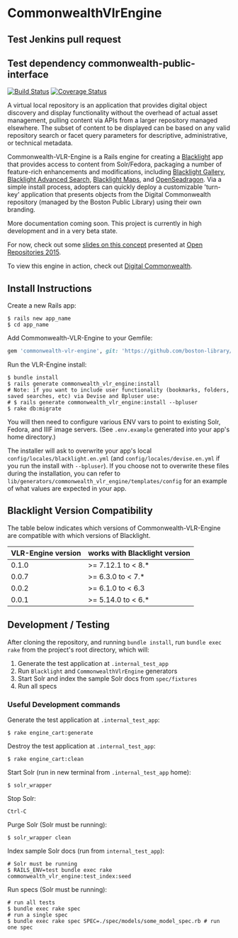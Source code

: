 # CommonwealthVlrEngine

## Test Jenkins pull request
## Test dependency commonwealth-public-interface

[![Build Status](https://travis-ci.com/boston-library/commonwealth-vlr-engine.svg?branch=master)](https://travis-ci.com/boston-library/commonwealth-vlr-engine) [![Coverage Status](https://coveralls.io/repos/boston-library/commonwealth-vlr-engine/badge.svg?branch=master&service=github)](https://coveralls.io/github/boston-library/commonwealth-vlr-engine?branch=master)

A virtual local repository is an application that provides digital object discovery and display functionality without the overhead of actual asset management, pulling content via APIs from a larger repository managed elsewhere. The subset of content to be displayed can be based on any valid repository search or facet query parameters for descriptive, administrative, or technical metadata.

Commonwealth-VLR-Engine is a Rails engine for creating a [Blacklight](https://github.com/projectblacklight/blacklight) app that provides access to content from Solr/Fedora, packaging a number of feature-rich enhancements and modifications, including [Blacklight Gallery](https://github.com/projectblacklight/blacklight-gallery), [Blacklight Advanced Search](https://github.com/projectblacklight/blacklight_advanced_search), [Blacklight Maps](https://github.com/projectblacklight/blacklight-maps), and [OpenSeadragon](https://github.com/IIIF/openseadragon-rails). Via a simple install process, adopters can quickly deploy a customizable 'turn-key' application that presents objects from the Digital Commonwealth repository (managed by the Boston Public Library) using their own branding.

More documentation coming soon. This project is currently in high development and in a very beta state.

For now, check out some [slides on this concept](https://goo.gl/GysxNK) presented at [Open Repositories 2015](https://www.conftool.com/or2015/index.php?page=browseSessions&form_session=49).

To view this engine in action, check out [Digital Commonwealth](https://digitalcommonwealth.org).

## Install Instructions
Create a new Rails app:
```
$ rails new app_name
$ cd app_name
```
Add Commonwealth-VLR-Engine to your Gemfile:
```ruby
gem 'commonwealth-vlr-engine', git: 'https://github.com/boston-library/commonwealth-vlr-engine'
```
Run the VLR-Engine install:
```
$ bundle install
$ rails generate commonwealth_vlr_engine:install
# Note: if you want to include user functionality (bookmarks, folders, saved searches, etc) via Devise and Bpluser use:
# $ rails generate commonwealth_vlr_engine:install --bpluser
$ rake db:migrate
```
You will then need to configure various ENV vars to point to existing Solr, Fedora, and IIIF image servers.
(See `.env.example` generated into your app's home directory.)

The installer will ask to overwrite your app's local `config/locales/blacklight.en.yml` (and `config/locales/devise.en.yml` if you run the install with `--bpluser`).
If you choose not to overwrite these files during the installation, you can refer to `lib/generators/commonwealth_vlr_engine/templates/config` for an example of what values are expected in your app.

## Blacklight Version Compatibility
The table below indicates which versions of Commonwealth-VLR-Engine are compatible with which versions of Blacklight.

VLR-Engine version | works with Blacklight version
----------------------- | ---------------------
0.1.0 | >= 7.12.1 to < 8.*
0.0.7 | >= 6.3.0 to < 7.*
0.0.2 | >= 6.1.0 to < 6.3
0.0.1 | >= 5.14.0 to < 6.*

## Development / Testing

After cloning the repository, and running `bundle install`, run `bundle exec rake` from the project's root directory, which will:
1. Generate the test application at `.internal_test_app`
2. Run `Blacklight` and `CommonwealthVlrEngine` generators
3. Start Solr and index the sample Solr docs from `spec/fixtures`
4. Run all specs

### Useful Development commands

Generate the test application at `.internal_test_app`:
```
$ rake engine_cart:generate
```

Destroy the test application at `.internal_test_app`:
```
$ rake engine_cart:clean
```
Start Solr (run in new terminal from `.internal_test_app` home):
```
$ solr_wrapper
```
Stop Solr:
```
Ctrl-C
```
Purge Solr (Solr must be running):
```
$ solr_wrapper clean
```
Index sample Solr docs (run from `internal_test_app`):
```
# Solr must be running
$ RAILS_ENV=test bundle exec rake commonwealth_vlr_engine:test_index:seed
```
Run specs (Solr must be running):
```
# run all tests
$ bundle exec rake spec
# run a single spec
$ bundle exec rake spec SPEC=./spec/models/some_model_spec.rb # run one spec
```

